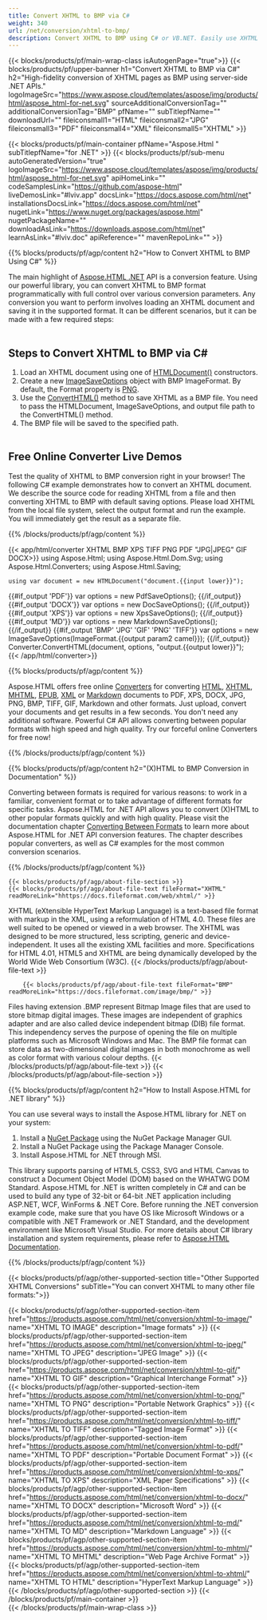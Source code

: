 ```yaml
---
title: Convert XHTML to BMP via C# 
weight: 340
url: /net/conversion/xhtml-to-bmp/ 
description: Convert XHTML to BMP using C# or VB.NET. Easily use XHTML to BMP converter API within ASP.NET or any .NET application.
---
```


{{< blocks/products/pf/main-wrap-class isAutogenPage="true">}}
{{< blocks/products/pf/upper-banner h1="Convert XHTML to BMP via C#" h2="High-fidelity conversion of XHTML pages as BMP using server-side .NET APIs." logoImageSrc="https://www.aspose.cloud/templates/aspose/img/products/html/aspose_html-for-net.svg" sourceAdditionalConversionTag="" additionalConversionTag="BMP" pfName="" subTitlepfName="" downloadUrl="" fileiconsmall1="HTML" fileiconsmall2="JPG" fileiconsmall3="PDF" fileiconsmall4="XML" fileiconsmall5="XHTML" >}}

{{< blocks/products/pf/main-container pfName="Aspose.Html " subTitlepfName="for .NET" >}}
{{< blocks/products/pf/sub-menu autoGeneratedVersion="true" logoImageSrc="https://www.aspose.cloud/templates/aspose/img/products/html/aspose_html-for-net.svg" apiHomeLink="" codeSamplesLink="https://github.com/aspose-html" liveDemosLink="#lviv.app" docsLink="https://docs.aspose.com/html/net" installationsDocsLink="https://docs.aspose.com/html/net" nugetLink="https://www.nuget.org/packages/aspose.html" nugetPackageName="" downloadAsLink="https://downloads.aspose.com/html/net" learnAsLink="#lviv.doc" apiReference="" mavenRepoLink="" >}}

{{% blocks/products/pf/agp/content h2="How to Convert XHTML to BMP Using C#" %}}

The main highlight of [Aspose.HTML .NET](https://products.aspose.com/html/net/) API is a conversion feature. Using our powerful library, you can convert XHTML to BMP format programmatically with full control over various conversion parameters. Any conversion you want to perform involves loading an XHTML document and saving it in the supported format. It can be different scenarios, but it can be made with a few required steps:</br></br>

<h2> Steps to Convert XHTML to BMP via C# </h2>

1.  Load an XHTML document using one of [HTMLDocument()](https://apireference.aspose.com/html/net/aspose.html/htmldocument) constructors.
1. Create a new [ImageSaveOptions](https://apireference.aspose.com/html/net/aspose.html.saving/imagesaveoptions) object with BMP ImageFormat. By default, the Format property is [PNG](https://apireference.aspose.com/html/net/aspose.html.rendering.image/imageformat). 
1.  Use the [ConvertHTML()](https://apireference.aspose.com/html/net/aspose.html.converters/converter/converthtml/) method to save XHTML as a BMP file. You need to pass the HTMLDocument, ImageSaveOptions, and output file path to the ConvertHTML() method.
1.  The BMP file will be saved to the specified path.</br></br>

<a id=lviv.app />
<h2> Free Online Converter Live Demos </h2>
<p>Test the quality of XHTML to BMP conversion right in your browser! The following C# example demonstrates how to convert an XHTML document. We describe the source code for reading XHTML from a file and then converting XHTML to BMP with default saving options. Please load XHTML from the local file system, select the output format and run the example. You will immediately get the result as a separate file.</p>
{{% /blocks/products/pf/agp/content %}}

{{< app/html/converter XHTML BMP XPS TIFF PNG PDF "JPG|JPEG" GIF DOCX>}}
using Aspose.Html;
using Aspose.Html.Dom.Svg;
using Aspose.Html.Converters;
using Aspose.Html.Saving;

    using var document = new HTMLDocument("document.{{input lower}}");
{{#if_output 'PDF'}}
    var options = new PdfSaveOptions();
{{/if_output}}
{{#if_output 'DOCX'}}
    var options = new DocSaveOptions();
{{/if_output}}
{{#if_output 'XPS'}}
    var options = new XpsSaveOptions();
{{/if_output}}
{{#if_output 'MD'}}
    var options = new MarkdownSaveOptions();
{{/if_output}}
{{#if_output 'BMP' 'JPG' 'GIF' 'PNG' 'TIFF'}}
    var options = new ImageSaveOptions(ImageFormat.{{output param2 camel}});
{{/if_output}}
    Converter.ConvertHTML(document, options, "output.{{output lower}}");   
{{< /app/html/converter>}} 

{{% blocks/products/pf/agp/content  %}}
<p>Aspose.HTML offers free online <a href="https://products.aspose.app/html/conversion" target="_blank">Converters</a> for converting <a href="https://products.aspose.app/html/conversion/html" target="_blank">HTML</a>, <a href="https://products.aspose.app/html/conversion/xhtml" target="_blank">XHTML</a>, <a href="https://products.aspose.app/html/conversion/mhtml" target="_blank">MHTML</a>, <a href="https://products.aspose.app/html/conversion/epub" target="_blank">EPUB</a>, <a href="https://products.aspose.app/html/conversion/xml" target="_blank">XML</a> or <a href="https://products.aspose.app/html/conversion/md" target="_blank">Markdown</a> documents to PDF, XPS, DOCX, JPG, PNG, BMP, TIFF, GIF, Markdown and other formats. Just upload, convert your documents and get results in a few seconds. You don't need any additional software. Powerful C# API allows converting between popular formats with high speed and high quality. Try our forceful online Converters for free now!</p>

{{% /blocks/products/pf/agp/content  %}}

<a id=lviv.doc />
{{% blocks/products/pf/agp/content h2="(X)HTML to BMP Conversion in Documentation" %}}

Converting between formats is required for various reasons: to work in a familiar, convenient format or to take advantage of different formats for specific tasks. Aspose.HTML for .NET API allows you to convert (X)HTML to other popular formats quickly and with high quality. Please visit the documentation chapter <a href="https://docs.aspose.com/html/net/converting-between-formats/" target="_blank">Converting Between Formats</a> to learn more about Aspose.HTML for .NET API conversion features. The chapter describes popular converters, as well as C# examples for the most common conversion scenarios.

{{% /blocks/products/pf/agp/content %}}   
	
<!-- aboutfile Starts -->
	
    {{< blocks/products/pf/agp/about-file-section >}}     
    {{< blocks/products/pf/agp/about-file-text fileFormat="XHTML" readMoreLink="hhttps://docs.fileformat.com/web/xhtml/" >}}
XHTML (eXtensible HyperText Markup Language) is a text-based file format with markup in the XML, using a reformulation of HTML 4.0. These files are well suited to be opened or viewed in a web browser. The XHTML was designed to be more structured, less scripting, generic and device-independent. It uses all the existing XML facilities and more. Specifications for HTML 4.01, HTML5 and XHTML are being dynamically developed by the World Wide Web Consortium (W3C).
    {{< /blocks/products/pf/agp/about-file-text >}}
    
        {{< blocks/products/pf/agp/about-file-text fileFormat="BMP" readMoreLink="https://docs.fileformat.com/image/bmp/" >}}
Files having extension .BMP represent Bitmap Image files that are used to store bitmap digital images. These images are independent of graphics adapter and are also called device independent bitmap (DIB) file format. This independency serves the purpose of opening the file on multiple platforms such as Microsoft Windows and Mac. The BMP file format can store data as two-dimensional digital images in both monochrome as well as color format with various colour depths.
    {{< /blocks/products/pf/agp/about-file-text >}} 
	{{< /blocks/products/pf/agp/about-file-section >}}		

<!-- aboutfile Ends -->

{{% blocks/products/pf/agp/content h2="How to Install Aspose.HTML for .NET library" %}}

You can use several ways to install the Aspose.HTML library for .NET on your system:
1. Install a <a href="https://www.nuget.org/packages/aspose.html" target="_blank">NuGet Package</a> using the NuGet Package Manager GUI.
1. Install a NuGet Package using the Package Manager Console.
1. Install Aspose.HTML for .NET through MSI.</br>  

This library supports parsing of HTML5, CSS3, SVG and HTML Canvas to construct a Document Object Model (DOM) based on the WHATWG DOM Standard. Aspose.HTML for .NET is written completely in C# and can be used to build any type of 32-bit or 64-bit .NET application including ASP.NET, WCF, WinForms & .NET Core. Before running the .NET conversion example code, make sure that you have OS like Microsoft Windows or a compatible with .NET Framework or .NET Standard, and the development environment like Microsoft Visual Studio.
  For more details about C# library installation and system requirements, please refer to [Aspose.HTML Documentation](https://docs.aspose.com/html/net/getting-started/).

{{% /blocks/products/pf/agp/content  %}}

{{< blocks/products/pf/agp/other-supported-section title="Other Supported XHTML Conversions" subTitle="You can convert XHTML to many other file formats:">}}

{{< blocks/products/pf/agp/other-supported-section-item href="https://products.aspose.com/html/net/conversion/xhtml-to-image/" name="XHTML TO IMAGE" description="Image formats" >}}
{{< blocks/products/pf/agp/other-supported-section-item href="https://products.aspose.com/html/net/conversion/xhtml-to-jpeg/" name="XHTML TO JPEG" description="JPEG Image" >}}
{{< blocks/products/pf/agp/other-supported-section-item href="https://products.aspose.com/html/net/conversion/xhtml-to-gif/" name="XHTML TO GIF" description="Graphical Interchange Format" >}}
{{< blocks/products/pf/agp/other-supported-section-item href="https://products.aspose.com/html/net/conversion/xhtml-to-png/" name="XHTML TO PNG" description="Portable Network Graphics" >}}
{{< blocks/products/pf/agp/other-supported-section-item href="https://products.aspose.com/html/net/conversion/xhtml-to-tiff/" name="XHTML TO TIFF" description="Tagged Image Format" >}}
{{< blocks/products/pf/agp/other-supported-section-item href="https://products.aspose.com/html/net/conversion/xhtml-to-pdf/" name="XHTML TO PDF" description="Portable Document Format" >}}
{{< blocks/products/pf/agp/other-supported-section-item href="https://products.aspose.com/html/net/conversion/xhtml-to-xps/" name="XHTML TO XPS" description="XML Paper Specifications" >}}
{{< blocks/products/pf/agp/other-supported-section-item href="https://products.aspose.com/html/net/conversion/xhtml-to-docx/" name="XHTML TO DOCX" description="Microsoft Word" >}}
{{< blocks/products/pf/agp/other-supported-section-item href="https://products.aspose.com/html/net/conversion/xhtml-to-md/" name="XHTML TO MD" description="Markdown Language" >}}
{{< blocks/products/pf/agp/other-supported-section-item href="https://products.aspose.com/html/net/conversion/xhtml-to-mhtml/" name="XHTML TO MHTML" description="Web Page Archive Format" >}}
{{< blocks/products/pf/agp/other-supported-section-item href="https://products.aspose.com/html/net/conversion/xhtml-to-xhtml/" name="XHTML TO HTML" description="HyperText Markup Language" >}}
{{< /blocks/products/pf/agp/other-supported-section >}}
{{< /blocks/products/pf/main-container >}}    
{{< /blocks/products/pf/main-wrap-class >}}